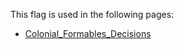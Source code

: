 This flag is used in the following pages:
 - [Colonial_Formables_Decisions](../decisions/Colonial_Formables_Decisions.md)
